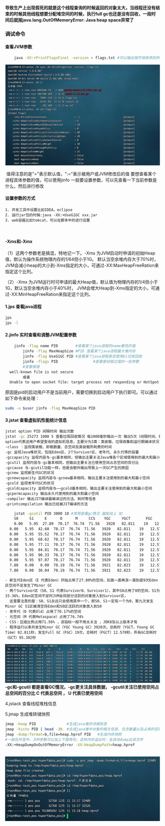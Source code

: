 **导致生产上出现假死的就是这个线程查询的时候返回的对象太大，当线程还没有结束的时候其他线程想要分配堆空间的时候，执行full gc也还是没有回收，一段时间后就报java.lang.OutOfMemoryError: Java heap space异常了**

### 调试命令

#### 查看JVM参数
```sh
	java -XX:+PrintFlagsFinal -version > flags.txt #可以输出按字母排序的所有XX参数和值的表格 存入flags.txt文件
```

![image-20211211142903371](https://raw.githubusercontent.com/Lgccrush/uppic/master/uPic/2021/12/11/14:29:03_image-20211211142903371.png)	

​	值得注意的是"="表示默认值，":="表示被用户或JVM修改后的值
​	要想查看某个进程具体参数的值，可以使用jinfo
​	一般要设置参数，可以先查看一下当前参数是什么，然后进行修改

#### 设置参数的方式
	1. 开发工具中设置比如IDEA，eclipse
	2. 运行jar包的时候:java -XX:+UseG1GC xxx.jar
	3. web容器比如tomcat，可以在脚本中的进行设置


​	
#### -Xms和-Xmx
（1）这两个参数老是搞混，特地记一下。-Xms 为JVM启动时申请的初始Heap值，默认为操作系统物理内存的1/64但小于1G。
	默认当空余堆内存大于70%时，JVM会减小heap的大小到-Xms指定的大小，可通过-XX:MaxHeapFreeRation来指定这个比列。

（2）-Xmx 为JVM运行时可申请的最大Heap值，默认值为物理内存的1/4但小于1G，默认当空余堆内存小于40%时，
	JVM会增大Heap到-Xmx指定的大小，可通过-XX:MinHeapFreeRation来指定这个比列。	

#### 1.jps 查看java进程

```sh
jps  
jps -l 
```

#### 2.jinfo 实时查看和调整JVM配置参数

```sh
   	jinfo -flag name PID 		#查看某个java进程的name属性的值
		jinfo -flag MaxHeapSize #PID 查看某个java进程最大堆内存
		jinfo -flag UseG1GC PID	#查看某个java进程是否使用G1垃圾回收
		jinfo -flags PID 				#查看曾经赋过值的一些参数
		#查看报错	
​  well-known file is not secure
		或者
​  Unable to open socket file: target process not responding or HotSpot VM not loaded The -F option can be 		 used when the target process is not responding
```

原因是pid的启动用户不是当前用户，需要切换到启动用户下执行即可。可以通过如下命令来处理：

```sh
sudo -u $user jinfo -flag MaxHeapSize PID
```

#### 3.jstat 查看虚拟机性能统计信息	

```sh
jstat option PID 间隔时间 输出次数
jstat -gc 25273 1000 5 查看垃圾回收情况 每1000毫秒输出一次 输出5次（间隔时间，输出次数可省略，默认输出一次）	
option代表这用户希望查询的虚拟机信息，主要分为3类：类装载、垃圾收集和运行期编译状况，具体选项及作用如下：
-class ：监视类装载、卸载数量、总空间及类装载所耗费的时间
-gc 监视Java堆状况，包括Eden区、2个Survivor区、老年代、永久代等的容量
-gccapacity 监视内容与-gc基本相同，但输出主要关注Java堆各个区域使用到的最大和最小空间
-gcutil 监视内容与-gc基本相同，但输出主要关注已使用空间占总空间的百分比 
-gccause 与-gcutil功能一样，但是会额外输出导致上一次GC产生的原因
-gcnew 监视新生代GC的状况
-gcnewcapacity 监视内容与-gcnew基本相同，输出主要关注使用到的最大和最小空间
-gcold 监视老年代GC的状况
-gcoldcapacity 监视内容与——gcold基本相同，输出主要关注使用到的最大和最小空间
-gcpermcapacity 输出永久代使用到的最大和最小空间
-compiler 输出JIT编译器编译过的方法、耗时等信息
-printcompilation 输出已经被JIT编译的方法
```
```sh
	jstat -gcutil PID 3000 10 #常用查看gc情况 越航线上 如
	S0     S1     E      O      M     CCS    YGC     YGCT    	FGC    FGCT     GCT
	0.00   5.95  27.89  70.17  76.74  71.56   3920   82.811    19   12.570   95.382
  0.00   5.95  42.60  70.17  76.74  71.56   3920   82.811    19   12.570   95.382
  0.00   5.95  55.52  70.17  76.74  71.56   3920   82.811    19   12.570   95.382
  0.00   5.95  68.62  70.17  76.74  71.56   3920   82.811    19   12.570   95.382
  0.00   5.95  77.11  70.17  76.74  71.56   3920   82.811    19   12.570   95.382
  0.00   5.95  84.81  70.17  76.74  71.56   3920   82.811    19   12.570   95.382
  0.00   5.95  90.33  70.17  76.74  71.56   3920   82.811    19   12.570   95.382
  0.00   5.95  97.07  70.17  76.74  71.56   3920   82.811    19   12.570   95.382
  7.80   0.00   0.00  70.19  76.74  71.56   3921   82.823    19   12.570   95.394
  7.80   0.00  30.04  70.19  76.74  71.56   3921   82.823    19   12.570   95.394
```

```properties
- 新生代Eden区（E 代表Eden）开始占用了27.89%的空间，后面一直再涨一直到底9次Eden区空间不足发生了Minor GC
- 两个Survivor区（S0、S1 代表Survivor0、Survivor1），其中S0占用了0的空间，S1为33.36%，Eden区空间不足时JVM会将部分活跃的对象放入到Survivor区，
  这里要注意的是：S0、S1永远只会使用其中一个，即S0、S1一定有一个为0，第九次发生Minor GC S1区被清空将Eden和S0区活跃的对象放入到S0
- 老年代（O 代表Old）占用了70.17%的空间
- 元空间（M 代表Metaspace）占用了76.74%
- CSS：压缩比例占用71.56% ，该指标一般不用太关注 ，JDK8及以上版本才有
- 程序运行以来共发生Minor GC（YGC Young GC）3920次，总耗时（YGCT，Young GC Time）82.811秒，发生Full GC（FGC）19次，总耗时（FGCT）12.570秒，所有GC总耗时（GCT）95.382秒
```

![image-20211211150519251](https://raw.githubusercontent.com/Lgccrush/uppic/master/uPic/2021/12/11/15:05:19_image-20211211150519251.png)
**-gc和-gcutil 都是查看GC情况，-gc更关注具体数据， -gcutil关注已使用空间占总空间的百分比 C 代表总空间 ， U 代表已使用空间**

4.jstack 查看线程堆栈信息

5.jmap 生成堆转储快照

```sh
jmap -heap PID 				#生成java堆的详细信息
jmap -histo PID | head -30	#生成java堆中对象的相关信息，包含数量以及占用的空间大小
jmap -dump:format=b,file=heap.hprof PID   #生成内存快照
#一般在开发中，JVM参数可以加上下面两句，这样内存溢出时，会自动dump出该文件
-XX:+HeapDumpOnOutOfMemoryError -XX:HeapDumpPath=heap.hprof
	
```

![image-20211211151910780](https://raw.githubusercontent.com/Lgccrush/uppic/master/uPic/2021/12/11/15:19:10_image-20211211151910780.png)
	
